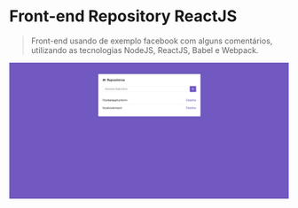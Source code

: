 # Front-end Repository ReactJS
> Front-end usando de exemplo facebook com alguns comentários, utilizando as tecnologias NodeJS, ReactJS, Babel e Webpack.  

![](./RepositoryGitHubReactJS.png)
